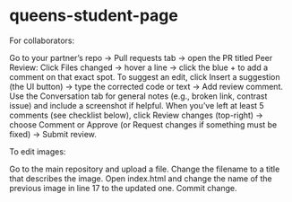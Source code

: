 # queens-student-page

For collaborators:

  Go to your partner’s repo → Pull requests tab → open the PR titled Peer Review: 
  Click Files changed → hover a line → click the blue + to add a comment on that exact spot.
  To suggest an edit, click Insert a suggestion (the UI button) → type the corrected code or text → Add review comment.
  Use the Conversation tab for general notes (e.g., broken link, contrast issue) and include a screenshot if helpful.
  When you’ve left at least 5 comments (see checklist below), click Review changes (top-right) → choose Comment or Approve (or Request changes if something must be fixed) → Submit review.

To edit images: 

  Go to the main repository and upload a file. Change the filename to a title that describes the image.
  Open index.html and change the name of the previous image in line 17 to the updated one. 
  Commit change.
